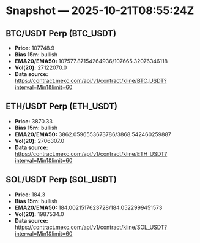 # Snapshot — 2025-10-21T08:55:24Z

## BTC/USDT Perp (BTC_USDT)
- **Price:** 107748.9
- **Bias 15m:** bullish
- **EMA20/EMA50:** 107577.87154264936/107665.32076346118
- **Vol(20):** 27122070.0
- **Data source:** https://contract.mexc.com/api/v1/contract/kline/BTC_USDT?interval=Min1&limit=60

## ETH/USDT Perp (ETH_USDT)
- **Price:** 3870.33
- **Bias 15m:** bullish
- **EMA20/EMA50:** 3862.0596553673786/3868.542460259887
- **Vol(20):** 2706307.0
- **Data source:** https://contract.mexc.com/api/v1/contract/kline/ETH_USDT?interval=Min1&limit=60

## SOL/USDT Perp (SOL_USDT)
- **Price:** 184.3
- **Bias 15m:** bullish
- **EMA20/EMA50:** 184.0021517623728/184.0522999451573
- **Vol(20):** 1987534.0
- **Data source:** https://contract.mexc.com/api/v1/contract/kline/SOL_USDT?interval=Min1&limit=60
